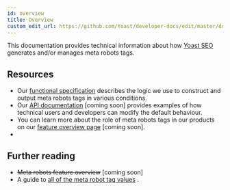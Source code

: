 ```yaml
---
id: overview
title: Overview
custom_edit_url: https://github.com/Yoast/developer-docs/edit/master/docs/features/xml-sitemaps.md
---
```

This documentation provides technical information about how [Yoast SEO](https://yoast.com/wordpress/plugins/seo/) generates and/or manages meta robots tags.

## Resources
* Our [functional specification](functional-specification.md) describes the logic we use to construct and output meta robots tags in various conditions.
* Our [API documentation](api.md) [coming soon] provides examples of how technical users and developers can modify the default behaviour.
* You can learn more about the role of meta robots tags in our products on our [feature overview page]() [coming soon].
* 
## Further reading
* ~~Meta robots feature overview~~ [coming soon] 
* A guide to [all of the meta robot tag values](https://yoast.com/robots-meta-tags/) .



